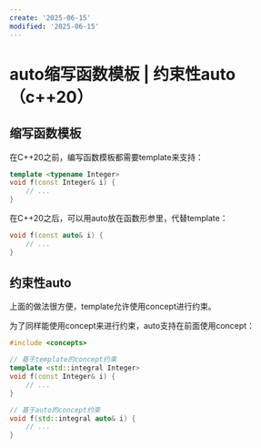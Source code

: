 ```yaml
---
create: '2025-06-15'
modified: '2025-06-15'
---
```


# auto缩写函数模板 | 约束性auto（c++20）

## 缩写函数模板

在C++20之前，编写函数模板都需要template来支持：

```C++
template <typename Integer>
void f(const Integer& i) {
    // ...
}
```

在C++20之后，可以用auto放在函数形参里，代替template：

```C++
void f(const auto& i) {
    // ...
}
```

## 约束性auto

上面的做法很方便，template允许使用concept进行约束。

为了同样能使用concept来进行约束，auto支持在前面使用concept：

```C++
#include <concepts>

// 基于template的concept约束
template <std::integral Integer>
void f(const Integer& i) {
    // ...
}

// 基于auto的concept约束
void f(std::integral auto& i) {
    // ...
}
```